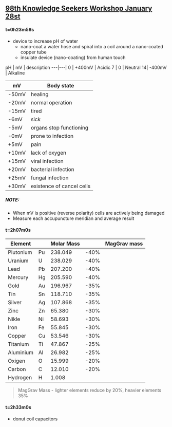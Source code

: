 
## [98th Knowledge Seekers Workshop January 28st](https://www.youtube.com/watch?v=MPPydlMsAo8)

#### t=0h23m58s
* device to increase pH of water
  - nano-coat a water hose and spiral into a coil around a nano-coated copper tube
  - insulate device (nano-coating) from human touch


pH | mV | description
---|---|
0 | +400mV | Acidic
7 | 0 | Neutral
14| -400mV | Alkaline


mV | Body state
---|---
-50mV | healing
-20mV | normal operation
-15mV | tired
-6mV | sick
-5mV | organs stop functioning
-0mV | prone to infection
+5mV | pain
+10mV | lack of oxygen
+15mV | viral infection
+20mV | bacterial infection
+25mV | fungal infection
+30mV | existence of cancel cells

##### NOTE: 
* When mV is positive (reverse polarity) cells are actively being damaged
* Measure each accupuncture meridian and average result


#### t=2h07m0s

Element |  | Molar Mass | | MagGrav mass 
----------|----|--------|-------- | ----
Plutonium | Pu | 238.049 | -40% | 
Uranium   | U  | 238.029 | -40% | 
Lead      | Pb | 207.200 | -40% | 
Mercury   | Hg | 205.590 | -40% | 
Gold      | Au | 196.967 | -35% | 
Tin       | Sn | 118.710 | -35% | 
Silver    | Ag | 107.868 | -35% | 
Zinc      | Zn |  65.380 | -30% | 
Nikle     | Ni |  58.693 | -30% | 
Iron      | Fe |  55.845 | -30% | 
Copper    | Cu |  53.546 | -30% | 
Titanium  | Ti |  47.867 | -25% | 
Aluminium | Al |  26.982 | -25% | 
Oxigen    | O  |  15.999 | -20% | 
Carbon    | C  |  12.010 | -20% | 
Hydrogen  | H  |   1.008 |  | 

> MagGrav Mass - lighter elements reduce by 20%, heavier elements 35% 


#### t=2h33m0s

* donut coil capacitors

